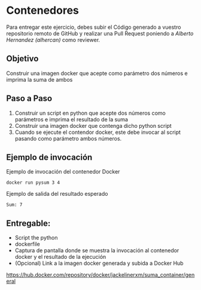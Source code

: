 # Contenedores

Para entregar este ejercicio, debes subir el Código generado a vuestro repositorio remoto de GitHub y realizar una Pull Request poniendo a *Alberto Hernandez (alhercan)* como reviewer.

## Objetivo

Construir una imagen docker que acepte como parámetro dos números e imprima la suma de ambos


## Paso a Paso

1. Construir un script en python que acepte dos números como parámetros e imprima el resultado de la suma
2. Construir una imagen docker que contenga dicho python script
3. Cuando se ejecute el contendor docker, este debe invocar al script pasando como parámetro ambos números. 

## Ejemplo de invocación

Ejemplo de invocación del contenedor Docker

```
docker run pysum 3 4
```

Ejemplo de salida del resultado esperado

```
Sum: 7 
```

## Entregable:

- Script the python 
- dockerfile
- Captura de pantalla donde se muestra la invocación al contenedor docker y el resultado de la ejecución
- (Opcional) Link a la imagen docker generada y subida a Docker Hub

https://hub.docker.com/repository/docker/jackelinerxm/suma_container/general

